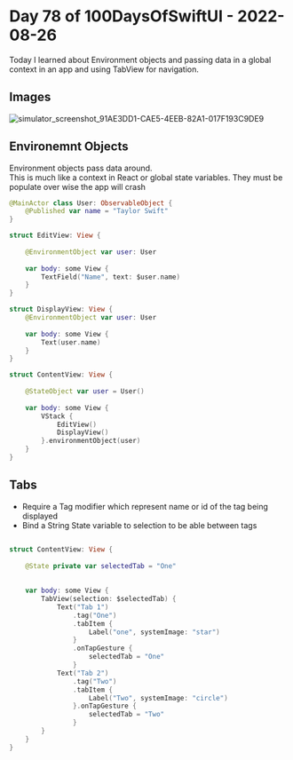 # Day 78 of 100DaysOfSwiftUI - 2022-08-26

Today I learned about Environment objects and passing data in a global context in an app and using TabView for navigation.

## Images

![simulator_screenshot_91AE3DD1-CAE5-4EEB-82A1-017F193C9DE9](https://user-images.githubusercontent.com/9620015/187044306-83ae3fca-f07d-45e1-a1c1-4bbc65a3d2e4.png)

## Environemnt Objects

Environment objects pass data around.  
This is much like a context in React or global state variables.
They must be populate over wise the app will crash

```swift
@MainActor class User: ObservableObject {
    @Published var name = "Taylor Swift"
}

struct EditView: View {
    
    @EnvironmentObject var user: User
    
    var body: some View {
        TextField("Name", text: $user.name)
    }
}

struct DisplayView: View {
    @EnvironmentObject var user: User
    
    var body: some View {
        Text(user.name)
    }
}

struct ContentView: View {
    
    @StateObject var user = User()
    
    var body: some View {
        VStack {
            EditView()
            DisplayView()
        }.environmentObject(user)
    }
}
```

## Tabs

- Require a Tag modifier which represent name or id of the tag being displayed
- Bind a String State variable to selection to be able between tags

```swift

struct ContentView: View {
    
    @State private var selectedTab = "One"
    
    
    var body: some View {
        TabView(selection: $selectedTab) {
            Text("Tab 1")
                .tag("One")
                .tabItem {
                    Label("one", systemImage: "star")
                }
                .onTapGesture {
                    selectedTab = "One"
                }
            Text("Tab 2")
                .tag("Two")
                .tabItem {
                    Label("Two", systemImage: "circle")
                }.onTapGesture {
                    selectedTab = "Two"
                }
        }
    }
}
```
